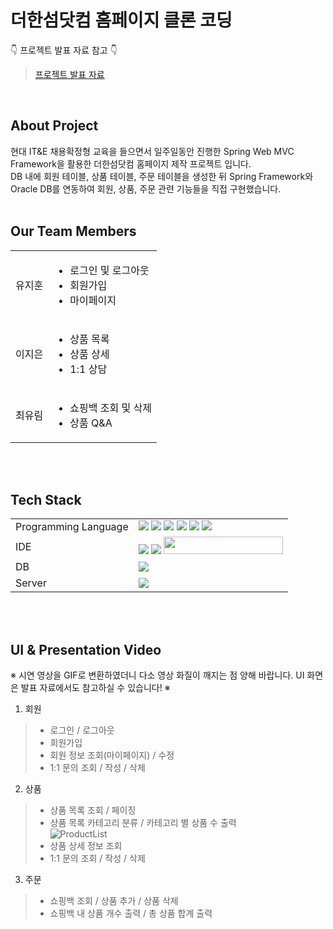 # **더한섬닷컴 홈페이지 클론 코딩**

👇 프로젝트 발표 자료 참고 👇<br />
> [프로젝트 발표 자료](https://github.com/yoolim12/HyundaiMiniProject/files/10940636/Spring.Mini.Project.PPT.pptx)
<br />


## **About Project**
현대 IT&E 채용확정형 교육을 들으면서 일주일동안 진행한 Spring Web MVC Framework을 활용한 더한섬닷컴 홈페이지 제작 프로젝트 입니다.<br />
DB 내에 회원 테이블, 상품 테이블, 주문 테이블을 생성한 뒤 Spring Framework와 Oracle DB를 연동하여 회원, 상품, 주문 관련 기능들을 직접 구현했습니다.
<br />
<br />

## **Our Team Members**
<table>
  <tbody>
    <tr>
      <td>유지훈</td>
      <td>
        <ul>
          <li>로그인 및 로그아웃</li>
          <li>회원가입</li>
          <li>마이페이지</li>
        </ul>
      </td>
    </tr>
    <tr>
      <td>이지은</td>
      <td>
        <ul>
          <li>상품 목록</li>
          <li>상품 상세</li>
          <li>1:1 상담</li>
        </ul>
      </td>
    </tr>
    <tr>
      <td>최유림</td>
      <td>
        <ul>
          <li>쇼핑백 조회 및 삭제</li>
          <li>상품 Q&A</li>
        </ul>
      </td>
    </tr>
  </tbody>
</table>
<br />
<br />

## **Tech Stack**
<table>
  <tbody>
    <tr>
      <td>Programming Language</td>
      <td>
        <span>
          <img src = "https://img.shields.io/badge/java-%23ED8B00.svg?style=for-the-badge&logo=java&logoColor=white" />
          <img src = "https://img.shields.io/badge/html5-%23E34F26.svg?style=for-the-badge&logo=html5&logoColor=white" />
          <img src = "https://img.shields.io/badge/css3-%231572B6.svg?style=for-the-badge&logo=css3&logoColor=white" />
          <img src = "https://img.shields.io/badge/javascript-%23323330.svg?style=for-the-badge&logo=javascript&logoColor=%23F7DF1E" />
          <img src = "https://img.shields.io/badge/Oracle-F80000?style=for-the-badge&logo=oracle&logoColor=white"/>
          <img src = "https://img.shields.io/badge/python-3670A0?style=for-the-badge&logo=python&logoColor=ffdd54" />
        </span>
      </td>
    </tr>
    <tr>
      <td>IDE</td>
      <td>
        <span>
          <img src = "https://img.shields.io/badge/Eclipse-FE7A16.svg?style=for-the-badge&logo=Eclipse&logoColor=white" />
          <img src = "https://img.shields.io/badge/Visual%20Studio%20Code-0078d7.svg?style=for-the-badge&logo=visual-studio-code&logoColor=white" />
          <img src = "https://img.shields.io/badge/SQLDeveloper-01A9DB?style=flat-square&logo=sqldeveloper&logoColor=white" width = "190.5px" height = "28px" />
        </span>
      </td>
    </tr>
    <tr>
      <td>DB</td>
      <td>
        <span>
          <img src = "https://img.shields.io/badge/Oracle-F80000?style=for-the-badge&logo=oracle&logoColor=white" />
        </span>
      </td>
    </tr>
    <tr>
      <td>Server</td>
      <td>
        <span>
          <img src = "https://img.shields.io/badge/apache%20tomcat-%23F8DC75.svg?style=for-the-badge&logo=apache-tomcat&logoColor=black" />
        </span>
      </td>
    </tr>
  </tbody>
</table>
<br />
<br />

## **UI & Presentation Video**
※ 시연 영상을 GIF로 변환하였더니 다소 영상 화질이 깨지는 점 양해 바랍니다. UI 화면은 발표 자료에서도 참고하실 수 있습니다! ※
1. 회원
> - 로그인 / 로그아웃
> - 회원가입
> - 회원 정보 조회(마이페이지) / 수정
> - 1:1 문의 조회 / 작성 / 삭제

2. 상품
> - 상품 목록 조회 / 페이징<br>
> - 상품 목록 카테고리 분류 / 카테고리 별 상품 수 출력<br>
> ![ProductList](https://user-images.githubusercontent.com/78739536/224251456-aeea7ad0-243e-4d78-af6b-776bdb9faa2f.gif)<br>
> - 상품 상세 정보 조회<br>
> - 1:1 문의 조회 / 작성 / 삭제<br>

3. 주문
> - 쇼핑백 조회 / 상품 추가 / 상품 삭제
> - 쇼핑백 내 상품 개수 출력 / 총 상품 합계 출력


